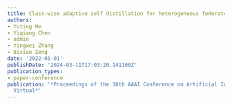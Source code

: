 ```yaml
---
title: Class-wise adaptive self distillation for heterogeneous federated learning
authors:
- Yuting He
- Yiqiang Chen
- admin
- Yingwei Zhang
- Bixiao Zeng
date: '2022-01-01'
publishDate: '2024-03-11T17:03:20.141100Z'
publication_types:
- paper-conference
publication: '*Proceedings of the 36th AAAI Conference on Artificial Intelligence,
  Virtual*'
---
```

